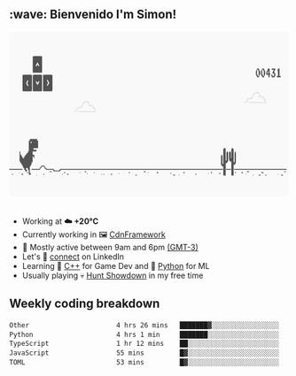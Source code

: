 <h2>:wave: <b>Bienvenido I'm Simon!&nbsp;</b></h2>

<section>
  <img src="./static/banner.gif" height=300 width=1000>
</section>

<br>

<ul>
  <li>
		<!--START_SECTION:weather-->
		Working at <b>☁️   +20°C</b>
		<!--END_SECTION:weather-->
  </li>
  <li>
    Currently working in 🖼️&nbsp;<a href=https://github.com/snapverse/cdn-framework target=_blank>CdnFramework</a>
  </li>
  <li>
    🚩 Mostly active between 9am and 6pm <a href=https://onlinealarmkur.com/world/es target=_blank>(GMT-3)</a>
  </li>
  <li>
    Let's 🔗&nbsp;<a href=https://www.linkedin.com/in/itssimmons target=_blank>connect</a> on LinkedIn
  </li>
  <li>
    Learning 👴&nbsp;<a href=https://images3.memedroid.com/images/UPLOADED755/65f2bce6734f6.webp target=_blank>C++</a> for Game Dev and 🐍&nbsp;<a href=https://qph.cf2.quoracdn.net/main-qimg-4472b6229cb75bf66ab531f3ebd4f975-lq target=_blank>Python</a> for ML
  </li>
  <li>
    Usually playing 💀&nbsp;<a href=https://www.huntshowdown.com target=_blank>Hunt Showdown</a> in my free time
  </li>
</ul>

<h2><b>Weekly coding breakdown </b></h2>

<!--START_SECTION:waka-->

```txt
Other                      4 hrs 26 mins   ███████▓░░░░░░░░░░░░░░░░░   30.40 %
Python                     4 hrs 1 min     ███████░░░░░░░░░░░░░░░░░░   27.57 %
TypeScript                 1 hr 12 mins    ██░░░░░░░░░░░░░░░░░░░░░░░   08.28 %
JavaScript                 55 mins         █▓░░░░░░░░░░░░░░░░░░░░░░░   06.39 %
TOML                       53 mins         █▓░░░░░░░░░░░░░░░░░░░░░░░   06.17 %
```

<!--END_SECTION:waka-->
